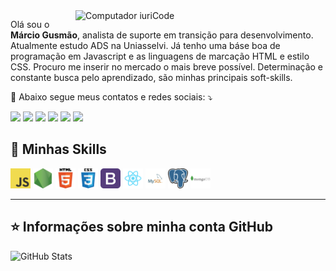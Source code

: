 <img src="https://raw.githubusercontent.com/MicaelliMedeiros/micaellimedeiros/master/image/computer-illustration.png" min-width="400px" max-width="400px" width="400px" align="right" alt="Computador iuriCode">

<p align="left"> 
  Olá sou o <strong>Márcio Gusmão</strong>, analista de suporte em transição para desenvolvimento. Atualmente estudo ADS na Uniasselvi. Já tenho uma báse boa de programação em Javascript e as linguagens de marcação HTML e estilo CSS. Procuro me inserir no mercado o mais breve possível. Determinação e constante busca pelo aprendizado, são minhas principais soft-skills.
</p>

<p></p>

<p align="left">
  💌 Abaixo segue meus contatos e redes sociais: ⤵️
</p>

<p align="left">
  <a href="mailto:marciogus@gmail.com" alt="Gmail">
  <img src="https://img.shields.io/badge/Gmail-D14836?style=for-the-badge&logo=gmail&logoColor=white" /></a>
  
  <a href="https://t.me/sirmarcius" alt="Telegram">
  <img src="https://img.shields.io/badge/Telegram-2CA5E0?style=for-the-badge&logo=telegram&logoColor=white"/></a>

  <a href="https://www.linkedin.com/in/marciogusmao" alt="Linkedin">
  <img src="https://img.shields.io/badge/LinkedIn-0077B5?style=for-the-badge&logo=linkedin&logoColor=white" /></a>

   <a href="https://www.facebook.com/sirmarciusx/" alt="Facebook">
  <img src="https://img.shields.io/badge/Facebook-1877F2?style=for-the-badge&logo=facebook&logoColor=white"/></a>
  
  <a href="https://www.twitter.com/sirmarciusx" alt="Twitter">
    <img src="https://img.shields.io/badge/Twitter-1DA1F2?style=for-the-badge&logo=twitter&logoColor=white"/></a>
  
  <a href="https://dev.to/sirmarcius" alt="Dev.to">
  <img src="https://img.shields.io/badge/dev.to-0A0A0A?style=for-the-badge&logo=dev.to&logoColor=white"/></a> 

  </p>  

## 🚀 Minhas Skills

<code><img height="32" src="https://raw.githubusercontent.com/github/explore/80688e429a7d4ef2fca1e82350fe8e3517d3494d/topics/javascript/javascript.png" alt="Javascript"/></code>
<code><img height="32" src="https://raw.githubusercontent.com/github/explore/80688e429a7d4ef2fca1e82350fe8e3517d3494d/topics/nodejs/nodejs.png" alt="Nodejs"/></code>
<code><img height="32" src="https://raw.githubusercontent.com/github/explore/80688e429a7d4ef2fca1e82350fe8e3517d3494d/topics/html/html.png" alt="HTML5"/></code>
<code><img height="32" src="https://raw.githubusercontent.com/github/explore/80688e429a7d4ef2fca1e82350fe8e3517d3494d/topics/css/css.png" alt="CSS"/></code>
<code><img height="32" src="https://raw.githubusercontent.com/github/explore/80688e429a7d4ef2fca1e82350fe8e3517d3494d/topics/bootstrap/bootstrap.png" alt="Bootstrap"/></code>
<code><img height="32" src="https://raw.githubusercontent.com/github/explore/80688e429a7d4ef2fca1e82350fe8e3517d3494d/topics/react/react.png" alt="React"/></code>
<code><img height="32" src="https://raw.githubusercontent.com/github/explore/80688e429a7d4ef2fca1e82350fe8e3517d3494d/topics/mysql/mysql.png" alt="MySQL"/></code>
<code><img height="32" src="https://raw.githubusercontent.com/github/explore/80688e429a7d4ef2fca1e82350fe8e3517d3494d/topics/postgresql/postgresql.png" alt="PostegreSQL"/></code>
<code><img height="32" src="https://raw.githubusercontent.com/github/explore/80688e429a7d4ef2fca1e82350fe8e3517d3494d/topics/mongodb/mongodb.png" alt="MongoDB"/></code>

---

## ⭐ Informações sobre minha conta GitHub
![GitHub Stats](https://github-readme-stats.vercel.app/api?username=sirmarcius&show_icons=true)
